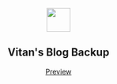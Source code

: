 <p align="center" class="has-mb-6">
<img class="not-gallery-item" height="48" src="https://vitan.me/images/vitan.png">
<br>
<h2 align="center">Vitan's Blog Backup</h2>
</p>
<p align="center" class="has-mb-6">
<a href="https://vitan.me">Preview</a>
</p>
